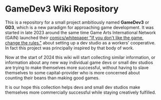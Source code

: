<h1>GameDev3 Wiki Repository</h1>

This is a repository for a small project ambitiously named **GameDev3** or **GD3**, which is a new paradigm for approaching game development.  It was started in late 2023 around the same time Game Arts International Network (GAIN) launched their [comics/whitepaper "If you don't like the game, change the rules."](https://gameartsinternational.network/if-you-dont-like-the-game-change-the-rules/) about setting up a dev studio as a workers' cooperative.  In fact this project was principally inspired by that body of work.

Now at the start of 2024 this wiki will start collecting similar information, or information about any new way individual game devs or small dev studios are trying to make themselves more successful, without having to slave themselves to some capital-provider who is more concerned about counting their beans than making good games.

It is our hope this collection helps devs and small dev studios make themselves more commercially successful while staying creatively fulfilled.
